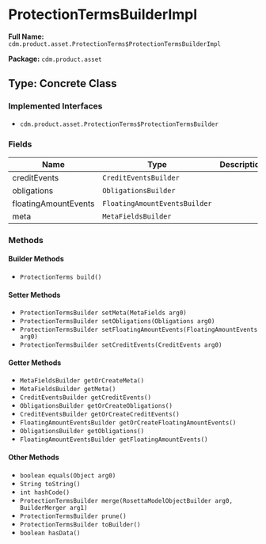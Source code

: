 # ProtectionTermsBuilderImpl

**Full Name:** `cdm.product.asset.ProtectionTerms$ProtectionTermsBuilderImpl`

**Package:** `cdm.product.asset`

## Type: Concrete Class

### Implemented Interfaces

- `cdm.product.asset.ProtectionTerms$ProtectionTermsBuilder`

### Fields

| Name | Type | Description |
|------|------|-------------|
| creditEvents | `CreditEventsBuilder` |  |
| obligations | `ObligationsBuilder` |  |
| floatingAmountEvents | `FloatingAmountEventsBuilder` |  |
| meta | `MetaFieldsBuilder` |  |

### Methods

#### Builder Methods

- `ProtectionTerms build()`

#### Setter Methods

- `ProtectionTermsBuilder setMeta(MetaFields arg0)`
- `ProtectionTermsBuilder setObligations(Obligations arg0)`
- `ProtectionTermsBuilder setFloatingAmountEvents(FloatingAmountEvents arg0)`
- `ProtectionTermsBuilder setCreditEvents(CreditEvents arg0)`

#### Getter Methods

- `MetaFieldsBuilder getOrCreateMeta()`
- `MetaFieldsBuilder getMeta()`
- `CreditEventsBuilder getCreditEvents()`
- `ObligationsBuilder getOrCreateObligations()`
- `CreditEventsBuilder getOrCreateCreditEvents()`
- `FloatingAmountEventsBuilder getOrCreateFloatingAmountEvents()`
- `ObligationsBuilder getObligations()`
- `FloatingAmountEventsBuilder getFloatingAmountEvents()`

#### Other Methods

- `boolean equals(Object arg0)`
- `String toString()`
- `int hashCode()`
- `ProtectionTermsBuilder merge(RosettaModelObjectBuilder arg0, BuilderMerger arg1)`
- `ProtectionTermsBuilder prune()`
- `ProtectionTermsBuilder toBuilder()`
- `boolean hasData()`

